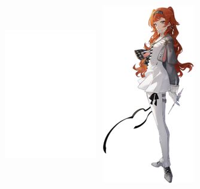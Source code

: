 <div style="display: flex; justify-content: space-between; align-items: center; position: relative;">
    <img style="max-width: 48%; height: auto; object-fit: contain;" 
         src="github-metrics.svg" 
         alt="github-metrics.svg"/>
    <img style="max-width: 48%; height: auto; object-fit: contain; width: 300px;" 
         src="Portrait-302301.webp" 
         alt="Portrait-302301.webp"/>
</div>
